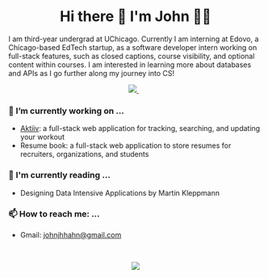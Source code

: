 <h1 align="center"> Hi there 👋 I'm John 👨‍💻 </h1>

I am third-year undergrad at UChicago. Currently I am interning at Edovo, a Chicago-based EdTech startup, as a software developer intern working on full-stack features, such as closed captions, course visibility, and optional content within courses. I am interested in learning more about databases and APIs as I go further along my journey into CS!

<p align='center'>
  
  <a href="https://www.linkedin.com/in/john-hahn-12a1861b6/">
    <img src="https://img.shields.io/badge/linkedin-%230077B5.svg?&style=for-the-badge&logo=linkedin&logoColor=white" />
  </a>&nbsp;&nbsp;
  
</p>

### 🔭 I’m currently working on ...
- <a href="https://github.com/john-hahn/aktiiv"> Aktiiv</a>: a full-stack web application for tracking, searching, and updating your workout
- Resume book: a full-stack web application to store resumes for recruiters, organizations, and students

### 📖 I'm currently reading ...
- Designing Data Intensive Applications by Martin Kleppmann

### 📫 How to reach me: ...
- Gmail: johnjhhahn@gmail.com


<br>
<p align="center">
  <a href=#><img src="https://github-readme-streak-stats.herokuapp.com/?user=john-hahn&theme=tokyonight"/></a>
</p>

<!--
**john-hahn/john-hahn** is a ✨ _special_ ✨ repository because its `README.md` (this file) appears on your GitHub profile.

Here are some ideas to get you started:

- 🔭 I’m currently working on ...
- 🌱 I’m currently learning ...
- 👯 I’m looking to collaborate on ...
- 🤔 I’m looking for help with ...
- 💬 Ask me about ...
- 📫 How to reach me: ...
- 😄 Pronouns: ...
- ⚡ Fun fact: ...
-->

